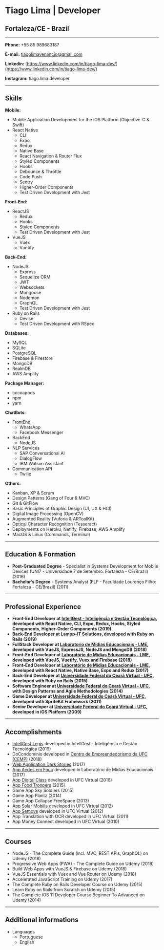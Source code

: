 # Tiago Lima | Developer
## Fortaleza/CE - Brazil

---

**Phone:** +55 85 989683187

**E-mail:** tiagolimavenancio@gmail.com

**Linkedin:** [https://www.linkedin.com/in/tiago-lima-dev/](https://www.linkedin.com/in/tiago-lima-dev/)

**Instagram:** tiago.lima.developer

---

## Skills


**Mobile:**
* Mobile Application Development for the iOS Platform (Objective-C & Swift) 
* React Native 
  - CLI
  - Expo
  - Redux
  - Native Base
  - React Navigation & Router Flux
  - Styled Components
  - Hooks
  - Debounce & Throttle
  - Code Push
  - Sentry
  - Higher-Order Components
  - Test Driven Development with Jest
  
  
**Front-End:**
* ReactJS
  - Redux
  - Hooks
  - Styled Components
  - Test Driven Development with Jest
* VueJS
  - Vuex
  - Vuetify
  

**Back-End:**
* NodeJS 
  - Express
  - Sequelize ORM
  - JWT
  - Websockets
  - Mongoose
  - Nodemon
  - GraphQL
  - Test Driven Development with Jest
* Ruby on Rails
  - Devise 
  - Test Driven Development with RSpec

**Databases:**
* MySQL
* SQLite
* PostgreSQL
* Firebase & Firestore
* MongoDB
* RealmDB
* AWS Amplify


**Package Manager:**
* cocoapods
* npm
* yarn

**ChatBots:**
* FrontEnd
  - WhatsApp
  - Facebook Messenger
* BackEnd
  - NodeJS
* NLP Services
  - SAP Conversational AI
  - DialogFlow
  - IBM Watson Assistant
* Communication API
  - Twilio


**Others:**
* Kanban, XP & Scrum
* Design Patterns (Gang of Four & MVC)
* Git & GitFlow
* Basic Principles of Graphic Design (UI, UX & HCI)
* Digital Image Processing (OpenCV)
* Augmented Reality (Vuforia & ARToolKit)
* Optical Character Recognition (Tesseract)
* Deployments on Heroku, Netlify, Firebase, AWS Amplify
* MacOS & Linux (Commands, Terminal)


---

## Education & Formation

* **Post-Graduated Degree** - Specialist in Systems Development for Mobile Devices (UNI7 - Universidade 7 de Setembro: Fortaleza - CE/Brazil) (2016)
* **Bachelor’s Degree** - Systems Analyst (FLF - Faculdade Lourenço Filho: Fortaleza - CE/Brazil) (2011)


---


## Professional Experience
* **Front-End Developer at [IntellGest - Inteligência e Gestão Tecnológica](https://www.linkedin.com/company/intellgest/), developed with React Native, CLI, Expo, Redux, Hooks, Styled Components, Higher-Order Components (2019)** 
* **Back-End Developer at [Lampp-IT Solutions](https://www.lampp-it.com.br/), developed with Ruby on Rails (2019)**
* **FullStack Developer at [Laboratorio de Mídias Educacionais - LME](http://lme.ufc.br/), developed with VueJS, ExpressJS, NodeJS and MongoDB (2018)**
* **Front-End Developer at [Laboratório de Mídias Educacionais - LME](http://lme.ufc.br/), developed with VueJS, Vuetify, Vuex and Firebase (2018)**
* **Front-End Developer at [Laboratório de Mídias Educacionais - LME](http://lme.ufc.br/), developed with React Native, Native Base, Expo and Redux (2017)**
* **Back-End Developer at [Universidade Federal do Ceará Virtual - UFC](http://portal.virtual.ufc.br/), developed with Ruby on Rails (2015)**
* **Software Engineer at [Universidade Federal do Ceará Virtual - UFC](http://portal.virtual.ufc.br/), with Design Patterns and Agile Methodologies (2014)**
* **Game Developer at [Universidade Federal do Ceará Virtual - UFC](http://portal.virtual.ufc.br/), developed with SpriteKit Framework (2011)**
* **Senior Developer at [Universidade Federal do Ceará Virtual - UFC](http://portal.virtual.ufc.br/), developed in iOS Platform (2009)**



---



## Accomplishments
* [IntellGest Legis](https://apps.apple.com/us/app/intellgest-legis/id1478737517?ls=1) developed in IntellGest - Inteligência e Gestão Tecnológica (2019)
* DoCondomínio developed in [Centro de Empreendedorismo da UFC (CEMP)](https://www.linkedin.com/company/cempufc/) (2018)
* [Web Application Dark Stories](http://dark-stories.herokuapp.com/) (2017)
* [App Aedes em Foco](https://itunes.apple.com/br/app/aedes-em-foco-lme/id1146901883?l=en&mt=8) developed in Laboratório de Mídias Educacionais (2017)
* [App Digital Class](https://itunes.apple.com/br/app/digital-class/id1199107757?l=en&mt=8) developed in UFC Virtual (2016)
* [App Food Troopers](http://tribunadoceara.uol.com.br/noticias/tecnologia/cearenses-criam-aplicativo-com-informacoes-sobre-food-trucks-de-fortaleza/) (2015)
* Game App Sky Soldiers (2015)
* Game App Plantz (2014)
* Game App Collapse FreeSpace (2013)
* [App Solar Mobilis](https://itunes.apple.com/br/app/solar-mobilis/id1213025314?l=en&mt=8) developed in UFC Virtual (2012)
* [App Semove](https://play.google.com/store/apps/details?id=com.semove) developed in UFC Virtual (2012)
* App Translation with OCR developed in UFC Virtual (2011) 
* App Money Connect developed in UFC Virtual (2010) 


---

## Courses

* NodeJS - The Complete Guide (incl. MVC, REST APIs, GraphQL) on Udemy (2018)
* Progressive Web Apps (PWA) - The Complete Guide on Udemy (2018)
* Build Web Apps with VueJS & Firebase on Udemy (2018)
* VueJS Essentials with Vuex and Vue Router on Udemy (2018)
* Accelerated JavaScript Training on Udemy (2017)
* The Complete Ruby on Rails Developer Course on Udemy (2015)
* Learn Ruby on Rails from Scratch on Udemy (2015)
* The Complete iOS 11 Developer Course Beginner To Advanced on Udemy (2014)


---

## Additional informations

* Languages 
  - Portuguese
  - English





